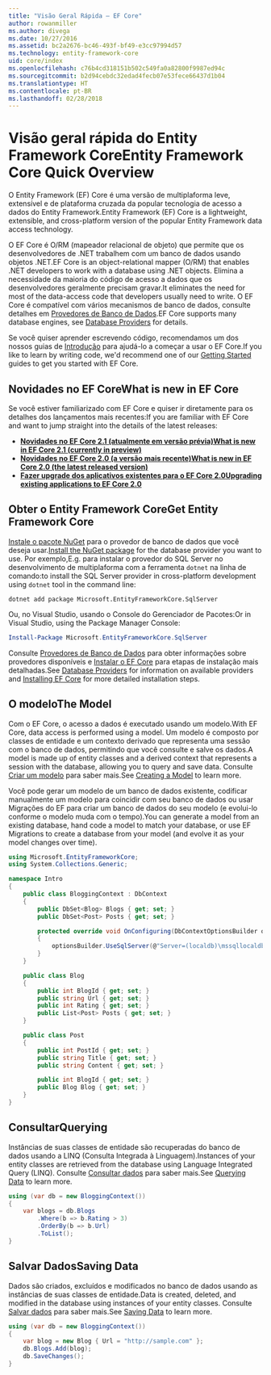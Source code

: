 ```yaml
---
title: "Visão Geral Rápida – EF Core"
author: rowanmiller
ms.author: divega
ms.date: 10/27/2016
ms.assetid: bc2a2676-bc46-493f-bf49-e3cc97994d57
ms.technology: entity-framework-core
uid: core/index
ms.openlocfilehash: c76b4cd318151b502c549fa0a82800f9987ed94c
ms.sourcegitcommit: b2d94cebdc32edad4fecb07e53fece66437d1b04
ms.translationtype: HT
ms.contentlocale: pt-BR
ms.lasthandoff: 02/28/2018
---
```

# <a name="entity-framework-core-quick-overview"></a><span data-ttu-id="b11dd-102">Visão geral rápida do Entity Framework Core</span><span class="sxs-lookup"><span data-stu-id="b11dd-102">Entity Framework Core Quick Overview</span></span>

<span data-ttu-id="b11dd-103">O Entity Framework (EF) Core é uma versão de multiplaforma leve, extensível e de plataforma cruzada da popular tecnologia de acesso a dados do Entity Framework.</span><span class="sxs-lookup"><span data-stu-id="b11dd-103">Entity Framework (EF) Core is a lightweight, extensible, and cross-platform version of the popular Entity Framework data access technology.</span></span>

<span data-ttu-id="b11dd-104">O EF Core é O/RM (mapeador relacional de objeto) que permite que os desenvolvedores de .NET trabalhem com um banco de dados usando objetos .NET.</span><span class="sxs-lookup"><span data-stu-id="b11dd-104">EF Core is an object-relational mapper (O/RM) that enables .NET developers to work with a database using .NET objects.</span></span> <span data-ttu-id="b11dd-105">Elimina a necessidade da maioria do código de acesso a dados que os desenvolvedores geralmente precisam gravar.</span><span class="sxs-lookup"><span data-stu-id="b11dd-105">It eliminates the need for most of the data-access code that developers usually need to write.</span></span> <span data-ttu-id="b11dd-106">O EF Core é compatível com vários mecanismos de banco de dados, consulte detalhes em [Provedores de Banco de Dados](providers/index.md).</span><span class="sxs-lookup"><span data-stu-id="b11dd-106">EF Core supports many database engines, see [Database Providers](providers/index.md) for details.</span></span>

<span data-ttu-id="b11dd-107">Se você quiser aprender escrevendo código, recomendamos um dos nossos guias de [Introdução](get-started/index.md) para ajudá-lo a começar a usar o EF Core.</span><span class="sxs-lookup"><span data-stu-id="b11dd-107">If you like to learn by writing code, we'd recommend one of our [Getting Started](get-started/index.md) guides to get you started with EF Core.</span></span>

## <a name="what-is-new-in-ef-core"></a><span data-ttu-id="b11dd-108">Novidades no EF Core</span><span class="sxs-lookup"><span data-stu-id="b11dd-108">What is new in EF Core</span></span>

<span data-ttu-id="b11dd-109">Se você estiver familiarizado com EF Core e quiser ir diretamente para os detalhes dos lançamentos mais recentes:</span><span class="sxs-lookup"><span data-stu-id="b11dd-109">If you are familiar with EF Core and want to jump straight into the details of the latest releases:</span></span>

- <span data-ttu-id="b11dd-110">**[Novidades no EF Core 2.1 (atualmente em versão prévia)](xref:core/what-is-new/ef-core-2.1)**</span><span class="sxs-lookup"><span data-stu-id="b11dd-110">**[What is new in EF Core 2.1 (currently in preview)](xref:core/what-is-new/ef-core-2.1)**</span></span>
- <span data-ttu-id="b11dd-111">**[Novidades no EF Core 2.0 (a versão mais recente)](xref:core/what-is-new/ef-core-2.0)**</span><span class="sxs-lookup"><span data-stu-id="b11dd-111">**[What is new in EF Core 2.0 (the latest released version)](xref:core/what-is-new/ef-core-2.0)**</span></span>
- <span data-ttu-id="b11dd-112">**[Fazer upgrade dos aplicativos existentes para o EF Core 2.0](xref:core/miscellaneous/1x-2x-upgrade)**</span><span class="sxs-lookup"><span data-stu-id="b11dd-112">**[Upgrading existing applications to EF Core 2.0](xref:core/miscellaneous/1x-2x-upgrade)**</span></span>


## <a name="get-entity-framework-core"></a><span data-ttu-id="b11dd-113">Obter o Entity Framework Core</span><span class="sxs-lookup"><span data-stu-id="b11dd-113">Get Entity Framework Core</span></span>

<span data-ttu-id="b11dd-114">[Instale o pacote NuGet](https://docs.nuget.org/ndocs/quickstart/use-a-package) para o provedor de banco de dados que você deseja usar.</span><span class="sxs-lookup"><span data-stu-id="b11dd-114">[Install the NuGet package](https://docs.nuget.org/ndocs/quickstart/use-a-package) for the database provider you want to use.</span></span> <span data-ttu-id="b11dd-115">Por exemplo,</span><span class="sxs-lookup"><span data-stu-id="b11dd-115">E.g.</span></span> <span data-ttu-id="b11dd-116">para instalar o provedor do SQL Server no desenvolvimento de multiplaforma com a ferramenta `dotnet` na linha de comando:</span><span class="sxs-lookup"><span data-stu-id="b11dd-116">to install the SQL Server provider in cross-platform development using `dotnet` tool in the command line:</span></span>

``` Console
dotnet add package Microsoft.EntityFrameworkCore.SqlServer
```

<span data-ttu-id="b11dd-117">Ou, no Visual Studio, usando o Console do Gerenciador de Pacotes:</span><span class="sxs-lookup"><span data-stu-id="b11dd-117">Or in Visual Studio, using the Package Manager Console:</span></span>

``` PowerShell
Install-Package Microsoft.EntityFrameworkCore.SqlServer
```
<span data-ttu-id="b11dd-118">Consulte [Provedores de Banco de Dados](providers/index.md) para obter informações sobre provedores disponíveis e [Instalar o EF Core](get-started/install/index.md) para etapas de instalação mais detalhadas.</span><span class="sxs-lookup"><span data-stu-id="b11dd-118">See [Database Providers](providers/index.md) for information on available providers and [Installing EF Core](get-started/install/index.md) for more detailed installation steps.</span></span>

## <a name="the-model"></a><span data-ttu-id="b11dd-119">O modelo</span><span class="sxs-lookup"><span data-stu-id="b11dd-119">The Model</span></span>

<span data-ttu-id="b11dd-120">Com o EF Core, o acesso a dados é executado usando um modelo.</span><span class="sxs-lookup"><span data-stu-id="b11dd-120">With EF Core, data access is performed using a model.</span></span> <span data-ttu-id="b11dd-121">Um modelo é composto por classes de entidade e um contexto derivado que representa uma sessão com o banco de dados, permitindo que você consulte e salve os dados.</span><span class="sxs-lookup"><span data-stu-id="b11dd-121">A model is made up of entity classes and a derived context that represents a session with the database, allowing you to query and save data.</span></span> <span data-ttu-id="b11dd-122">Consulte [Criar um modelo](modeling/index.md) para saber mais.</span><span class="sxs-lookup"><span data-stu-id="b11dd-122">See [Creating a Model](modeling/index.md) to learn more.</span></span>

<span data-ttu-id="b11dd-123">Você pode gerar um modelo de um banco de dados existente, codificar manualmente um modelo para coincidir com seu banco de dados ou usar Migrações do EF para criar um banco de dados do seu modelo (e evolui-lo conforme o modelo muda com o tempo).</span><span class="sxs-lookup"><span data-stu-id="b11dd-123">You can generate a model from an existing database, hand code a model to match your database, or use EF Migrations to create a database from your model (and evolve it as your model changes over time).</span></span>

``` csharp
using Microsoft.EntityFrameworkCore;
using System.Collections.Generic;

namespace Intro
{
    public class BloggingContext : DbContext
    {
        public DbSet<Blog> Blogs { get; set; }
        public DbSet<Post> Posts { get; set; }

        protected override void OnConfiguring(DbContextOptionsBuilder optionsBuilder)
        {
            optionsBuilder.UseSqlServer(@"Server=(localdb)\mssqllocaldb;Database=MyDatabase;Trusted_Connection=True;");
        }
    }

    public class Blog
    {
        public int BlogId { get; set; }
        public string Url { get; set; }
        public int Rating { get; set; }
        public List<Post> Posts { get; set; }
    }

    public class Post
    {
        public int PostId { get; set; }
        public string Title { get; set; }
        public string Content { get; set; }

        public int BlogId { get; set; }
        public Blog Blog { get; set; }
    }
}
```

## <a name="querying"></a><span data-ttu-id="b11dd-124">Consultar</span><span class="sxs-lookup"><span data-stu-id="b11dd-124">Querying</span></span>

<span data-ttu-id="b11dd-125">Instâncias de suas classes de entidade são recuperadas do banco de dados usando a LINQ (Consulta Integrada à Linguagem).</span><span class="sxs-lookup"><span data-stu-id="b11dd-125">Instances of your entity classes are retrieved from the database using Language Integrated Query (LINQ).</span></span> <span data-ttu-id="b11dd-126">Consulte [Consultar dados](querying/index.md) para saber mais.</span><span class="sxs-lookup"><span data-stu-id="b11dd-126">See [Querying Data](querying/index.md) to learn more.</span></span>

``` csharp
using (var db = new BloggingContext())
{
    var blogs = db.Blogs
        .Where(b => b.Rating > 3)
        .OrderBy(b => b.Url)
        .ToList();
}
```

## <a name="saving-data"></a><span data-ttu-id="b11dd-127">Salvar Dados</span><span class="sxs-lookup"><span data-stu-id="b11dd-127">Saving Data</span></span>

<span data-ttu-id="b11dd-128">Dados são criados, excluídos e modificados no banco de dados usando as instâncias de suas classes de entidade.</span><span class="sxs-lookup"><span data-stu-id="b11dd-128">Data is created, deleted, and modified in the database using instances of your entity classes.</span></span> <span data-ttu-id="b11dd-129">Consulte [Salvar dados](saving/index.md) para saber mais.</span><span class="sxs-lookup"><span data-stu-id="b11dd-129">See [Saving Data](saving/index.md) to learn more.</span></span>

``` csharp
using (var db = new BloggingContext())
{
    var blog = new Blog { Url = "http://sample.com" };
    db.Blogs.Add(blog);
    db.SaveChanges();
}
```
